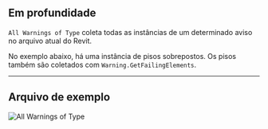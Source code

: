 ## Em profundidade
`All Warnings of Type` coleta todas as instâncias de um determinado aviso no arquivo atual do Revit.

No exemplo abaixo, há uma instância de pisos sobrepostos. Os pisos também são coletados com `Warning.GetFailingElements`.
___
## Arquivo de exemplo

![All Warnings of Type](./DSRevitNodesUI.AllWarningsOfType_img.jpg)
